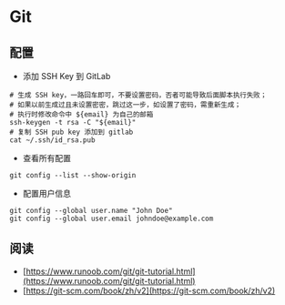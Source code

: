 # Git

## 配置

- 添加 SSH Key 到 GitLab
```shell
# 生成 SSH key，一路回车即可，不要设置密码，否者可能导致后面脚本执行失败；
# 如果以前生成过且未设置密密，跳过这一步，如设置了密码，需重新生成；
# 执行时修改命令中 ${email} 为自己的邮箱
ssh-keygen -t rsa -C "${email}"
# 复制 SSH pub key 添加到 gitlab
cat ~/.ssh/id_rsa.pub
```

- 查看所有配置
```shell
git config --list --show-origin
```

- 配置用户信息
```shell
git config --global user.name "John Doe"
git config --global user.email johndoe@example.com
```

## 阅读

- [https://www.runoob.com/git/git-tutorial.html](https://www.runoob.com/git/git-tutorial.html)
- [https://git-scm.com/book/zh/v2](https://git-scm.com/book/zh/v2)
